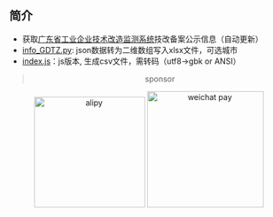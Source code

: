 ## 简介

- 获取[广东省工业企业技术改造监测系统](http://210.76.81.107/announcement)技改备案公示信息（自动更新）
- [info_GDTZ.py](https://github.com/goonhope/blist/edit/main/info_GDTZ.py): json数据转为二维数组写入xlsx文件，可选城市
- [index.js](https://github.com/goonhope/blist/edit/main/index.js)：js版本, 生成csv文件，需转码（utf8->gbk or ANSI）

> <p align='center'>  sponsor </p>
<p align="center" >
    <img src=".\alipay.jpg"  height="200vm" style="object-fit:contain" alt="alipy"/>
    <img src=".\wechat.jpg" height="210vm" style="object-fit:contain" alt="weichat pay"/>
</p>
